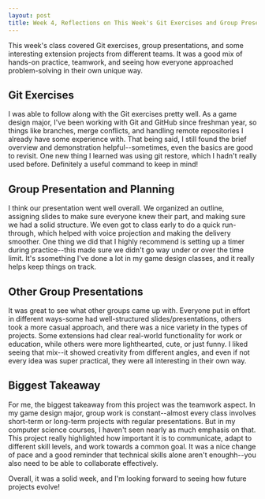 ```yaml
---
layout: post
title: Week 4, Reflections on This Week's Git Exercises and Group Presentations
---
```


This week's class covered Git exercises, group presentations, and some interesting extension projects from different teams. It was a good mix of hands-on practice, teamwork, and seeing how everyone approached problem-solving in their own unique way.

<!--more-->

## Git Exercises

I was able to follow along with the Git exercises pretty well. As a game design major, I've been working with Git and GitHub since freshman year, so things like branches, merge conflicts, and handling remote repositories I already have some experience with. That being said, I still found the brief overview and demonstration helpful--sometimes, even the basics are good to revisit. One new thing I learned was using git restore, which I hadn't really used before. Definitely a useful command to keep in mind!

## Group Presentation and Planning

I think our presentation went well overall. We organized an outline, assigning slides to make sure everyone knew their part, and making sure we had a solid structure. We even got to class early to do a quick run-through, which helped with voice projection and making the delivery smoother. One thing we did that I highly recommend is setting up a timer during practice--this made sure we didn't go way under or over the time limit. It's ssomething I've done a lot in my game design classes, and it really helps keep things on track.

## Other Group Presentations

It was great to see what other groups came up with. Everyone put in effort in different ways-some had well-structured slides/presentations, others took a more casual approach, and there was a nice variety in the types of projects. Some extensions had clear real-world functionality for work or education, while others were more lighthearted, cute, or just funny. I liked seeing that mix--it showed creativity from different angles, and even if not every idea was super practical, they were all interesting in their own way.

## Biggest Takeaway

For me, the biggest takeaway from this project was the teamwork aspect. In my game design major, group work is constant--almost every class involves short-term or long-term projects with regular presentations. But in my computer science courses, I haven't seen nearly as much emphasis on that. This project really highlighted how important it is to communicate, adapt to different skill levels, and work towards a common goal. It was a nice change of pace and a good reminder that technical skills alone aren't enoughh--you also need to be able to collaborate effectively.

Overall, it was a solid week, and I'm looking forward to seeing how future projects evolve!
